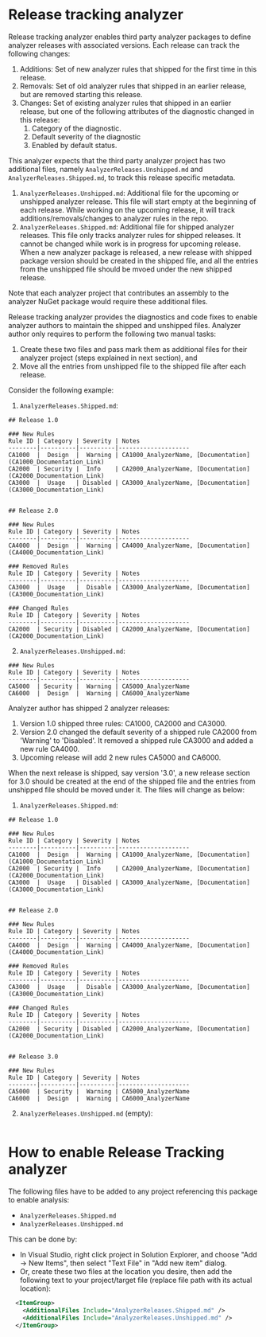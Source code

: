 # Release tracking analyzer

Release tracking analyzer enables third party analyzer packages to define analyzer releases with associated versions. Each release can track the following changes:
1. Additions: Set of new analyzer rules that shipped for the first time in this release.
2. Removals: Set of old analyzer rules that shipped in an earlier release, but are removed starting this release.
3. Changes: Set of existing analyzer rules that shipped in an earlier release, but one of the following attributes of the diagnostic changed in this release:
   1. Category of the diagnostic.
   2. Default severity of the diagnostic
   3. Enabled by default status.

This analyzer expects that the third party analyzer project has two additional files, namely `AnalyzerReleases.Unshipped.md` and `AnalyzerReleases.Shipped.md`, to track this release specific metadata.
1. `AnalyzerReleases.Unshipped.md`: Additional file for the upcoming or unshipped analyzer release. This file will start empty at the beginning of each release. While working on the upcoming release, it will track additions/removals/changes to analyzer rules in the repo.
2. `AnalyzerReleases.Shipped.md`: Additional file for shipped analyzer releases. This file only tracks analyzer rules for shipped releases. It cannot be changed while work is in progress for upcoming release. When a new analyzer package is released, a new release with shipped package version should be created in the shipped file, and all the entries from the unshipped file should be mvoed under the new shipped release.

Note that each analyzer project that contributes an assembly to the analyzer NuGet package would require these additional files.

Release tracking analyzer provides the diagnostics and code fixes to enable analyzer authors to maintain the shipped and unshipped files. Analyzer author only requires to perform the following two manual tasks:
1. Create these two files and pass mark them as additional files for their analyzer project (steps explained in next section), and
2. Move all the entries from unshipped file to the shipped file after each release.

Consider the following example:

1. `AnalyzerReleases.Shipped.md`:

```
## Release 1.0

### New Rules
Rule ID | Category | Severity | Notes
--------|----------|----------|--------------------
CA1000  |  Design  |  Warning | CA1000_AnalyzerName, [Documentation](CA1000_Documentation_Link)
CA2000  | Security |  Info    | CA2000_AnalyzerName, [Documentation](CA2000_Documentation_Link)
CA3000  |  Usage   | Disabled | CA3000_AnalyzerName, [Documentation](CA3000_Documentation_Link)


## Release 2.0

### New Rules
Rule ID | Category | Severity | Notes
--------|----------|----------|--------------------
CA4000  |  Design  |  Warning | CA4000_AnalyzerName, [Documentation](CA4000_Documentation_Link)

### Removed Rules
Rule ID | Category | Severity | Notes
--------|----------|----------|--------------------
CA3000  |  Usage   |  Disable | CA3000_AnalyzerName, [Documentation](CA3000_Documentation_Link)

### Changed Rules
Rule ID | Category | Severity | Notes
--------|----------|----------|--------------------
CA2000  | Security | Disabled | CA2000_AnalyzerName, [Documentation](CA2000_Documentation_Link)
```

2. `AnalyzerReleases.Unshipped.md`:
```
### New Rules
Rule ID | Category | Severity | Notes
--------|----------|----------|--------------------
CA5000  | Security |  Warning | CA5000_AnalyzerName
CA6000  |  Design  |  Warning | CA6000_AnalyzerName
```

Analyzer author has shipped 2 analyzer releases:
1. Version 1.0 shipped three rules: CA1000, CA2000 and CA3000.
2. Version 2.0 changed the default severity of a shipped rule CA2000 from 'Warning' to 'Disabled'. It removed a shipped rule CA3000 and added a new rule CA4000.
3. Upcoming release will add 2 new rules CA5000 and CA6000.
 
When the next release is shipped, say version '3.0', a new release section for 3.0 should be created at the end of the shipped file and the entries from unshipped file should be moved under it. The files will change as below:

1. `AnalyzerReleases.Shipped.md`:

```
## Release 1.0

### New Rules
Rule ID | Category | Severity | Notes
--------|----------|----------|--------------------
CA1000  |  Design  |  Warning | CA1000_AnalyzerName, [Documentation](CA1000_Documentation_Link)
CA2000  | Security |  Info    | CA2000_AnalyzerName, [Documentation](CA2000_Documentation_Link)
CA3000  |  Usage   | Disabled | CA3000_AnalyzerName, [Documentation](CA3000_Documentation_Link)


## Release 2.0

### New Rules
Rule ID | Category | Severity | Notes
--------|----------|----------|--------------------
CA4000  |  Design  |  Warning | CA4000_AnalyzerName, [Documentation](CA4000_Documentation_Link)

### Removed Rules
Rule ID | Category | Severity | Notes
--------|----------|----------|--------------------
CA3000  |  Usage   |  Disable | CA3000_AnalyzerName, [Documentation](CA3000_Documentation_Link)

### Changed Rules
Rule ID | Category | Severity | Notes
--------|----------|----------|--------------------
CA2000  | Security | Disabled | CA2000_AnalyzerName, [Documentation](CA2000_Documentation_Link)


## Release 3.0

### New Rules
Rule ID | Category | Severity | Notes
--------|----------|----------|--------------------
CA5000  | Security |  Warning | CA5000_AnalyzerName
CA6000  |  Design  |  Warning | CA6000_AnalyzerName
```

2. `AnalyzerReleases.Unshipped.md` (empty):
```
```


# How to enable Release Tracking analyzer

The following files have to be added to any project referencing this package to enable analysis:

- `AnalyzerReleases.Shipped.md`
- `AnalyzerReleases.Unshipped.md`

This can be done by:

- In Visual Studio, right click project in Solution Explorer, and choose "Add -> New Items", then select "Text File" in "Add new item" dialog.
- Or, create these two files at the location you desire, then add the following text to your project/target file (replace file path with its actual location):

```xml
  <ItemGroup>
    <AdditionalFiles Include="AnalyzerReleases.Shipped.md" />
    <AdditionalFiles Include="AnalyzerReleases.Unshipped.md" />
  </ItemGroup>
```
